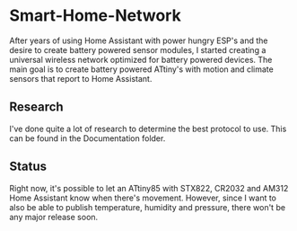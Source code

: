 # Smart-Home-Network
After years of using Home Assistant with power hungry ESP's and the desire to create battery powered sensor modules, I started creating a universal wireless network optimized for battery powered devices. The main goal is to create battery powered ATtiny's with motion and climate sensors that report to Home Assistant.

## Research
I've done quite a lot of research to determine the best protocol to use. This can be found in the Documentation folder. 

## Status
Right now, it's possible to let an ATtiny85 with STX822, CR2032 and AM312 Home Assistant know when there's movement. However, since I want to also be able to publish temperature, humidity and pressure, there won't be any major release soon.
